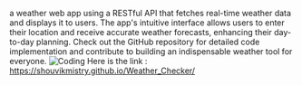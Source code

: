 a weather web app using a RESTful API that fetches real-time weather data and displays it to users. The app's intuitive interface allows users to enter their location and receive accurate weather forecasts, enhancing their day-to-day planning. Check out the GitHub repository for detailed code implementation and contribute to building an indispensable weather tool for everyone.
<img src="https://user-images.githubusercontent.com/74038190/214644145-264f4759-7633-441e-9d67-d8dda9d50d26.gif"
 alt="Coding" >
Here is the link : https://shouvikmistry.github.io/Weather_Checker/
